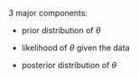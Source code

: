 3 major components:

- prior distribution of $\theta$

- likelihood of $\theta$ given the data

- posterior distribution of $\theta$